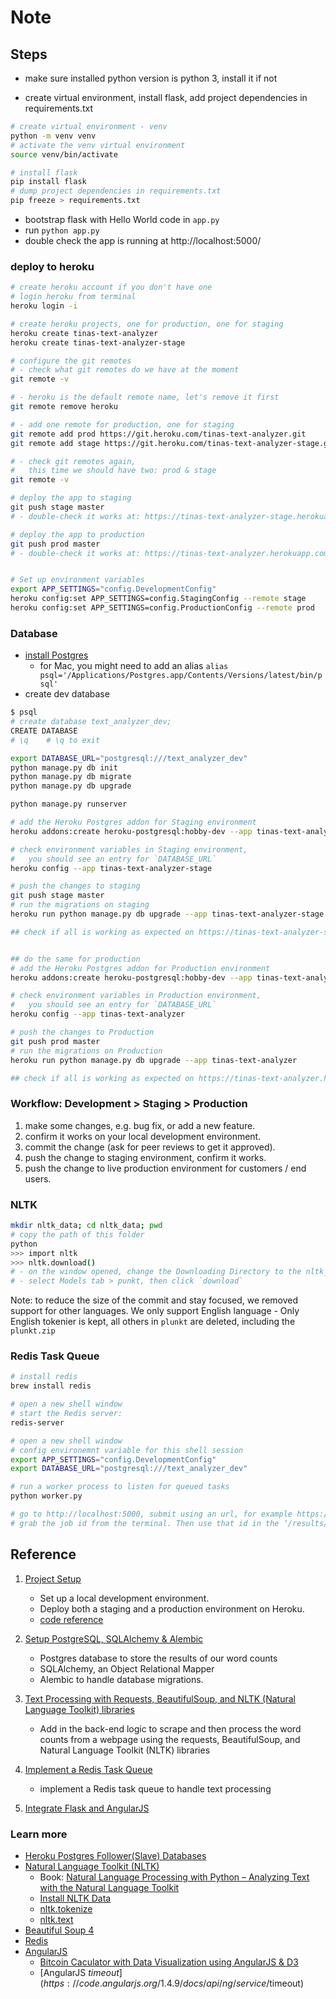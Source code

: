 # Note

## Steps

- make sure installed python version is python 3, install it if not

- create virtual environment, install flask, add project dependencies in requirements.txt

```bash
# create virtual environment - venv
python -m venv venv
# activate the venv virtual environment
source venv/bin/activate

# install flask
pip install flask
# dump project dependencies in requirements.txt
pip freeze > requirements.txt
```

- bootstrap flask with Hello World code in `app.py`
- run `python app.py`
- double check the app is running at http://localhost:5000/

### deploy to heroku

```bash
# create heroku account if you don't have one
# login heroku from terminal
heroku login -i

# create heroku projects, one for production, one for staging
heroku create tinas-text-analyzer
heroku create tinas-text-analyzer-stage

# configure the git remotes
# - check what git remotes do we have at the moment
git remote -v

# - heroku is the default remote name, let's remove it first
git remote remove heroku

# - add one remote for production, one for staging
git remote add prod https://git.heroku.com/tinas-text-analyzer.git
git remote add stage https://git.heroku.com/tinas-text-analyzer-stage.git

# - check git remotes again,
#   this time we should have two: prod & stage
git remote -v

# deploy the app to staging
git push stage master
# - double-check it works at: https://tinas-text-analyzer-stage.herokuapp.com/

# deploy the app to production
git push prod master
# - double-check it works at: https://tinas-text-analyzer.herokuapp.com/


# Set up environment variables
export APP_SETTINGS="config.DevelopmentConfig"
heroku config:set APP_SETTINGS=config.StagingConfig --remote stage
heroku config:set APP_SETTINGS=config.ProductionConfig --remote prod
```

### Database

- [install Postgres](https://postgresapp.com/documentation/install.html)
  - for Mac, you might need to add an alias `alias psql='/Applications/Postgres.app/Contents/Versions/latest/bin/psql'`
- create dev database

```bash
$ psql
# create database text_analyzer_dev;
CREATE DATABASE
# \q    # \q to exit

export DATABASE_URL="postgresql:///text_analyzer_dev"
python manage.py db init
python manage.py db migrate
python manage.py db upgrade

python manage.py runserver

# add the Heroku Postgres addon for Staging environment
heroku addons:create heroku-postgresql:hobby-dev --app tinas-text-analyzer-stage

# check environment variables in Staging environment, 
#   you should see an entry for `DATABASE_URL`
heroku config --app tinas-text-analyzer-stage

# push the changes to staging
git push stage master
# run the migrations on staging
heroku run python manage.py db upgrade --app tinas-text-analyzer-stage

## check if all is working as expected on https://tinas-text-analyzer-stage.herokuapp.com/


## do the same for production
# add the Heroku Postgres addon for Production environment
heroku addons:create heroku-postgresql:hobby-dev --app tinas-text-analyzer

# check environment variables in Production environment, 
#   you should see an entry for `DATABASE_URL`
heroku config --app tinas-text-analyzer

# push the changes to Production
git push prod master
# run the migrations on Production
heroku run python manage.py db upgrade --app tinas-text-analyzer

## check if all is working as expected on https://tinas-text-analyzer.herokuapp.com/

```

### Workflow: Development > Staging > Production

1. make some changes, e.g. bug fix, or add a new feature.
2. confirm it works on your local development environment.
3. commit the change (ask for peer reviews to get it approved).
4. push the change to staging environment, confirm it works.
5. push the change to live production environment for customers / end users.

### NLTK

```bash
mkdir nltk_data; cd nltk_data; pwd
# copy the path of this folder
python
>>> import nltk
>>> nltk.download()
# - on the window opened, change the Downloading Directory to the nltk_data copied above
# - select Models tab > punkt, then click `download`

```

Note: to reduce the size of the commit and stay focused, we removed support for other languages. We only support English language - Only English tokenier is kept, all others in `plunkt` are deleted, including the `plunkt.zip`

### Redis Task Queue

```bash
# install redis
brew install redis

# open a new shell window
# start the Redis server:
redis-server

# open a new shell window
# config environemnt variable for this shell session
export APP_SETTINGS="config.DevelopmentConfig"
export DATABASE_URL="postgresql:///text_analyzer_dev"

# run a worker process to listen for queued tasks
python worker.py

# go to http://localhost:5000, submit using an url, for example https://realpython.com
# grab the job id from the terminal. Then use that id in the ‘/results/’ endpoint - i.e., http://localhost:5000/results/d1053794-1d6c-4421-8902-0467c58a46f1
```

## Reference

1. [Project Setup](https://realpython.com/flask-by-example-part-1-project-setup/)

    - Set up a local development environment.
    - Deploy both a staging and a production environment on Heroku.
    - [code reference](https://github.com/realpython/flask-by-example)

2. [Setup PostgreSQL, SQLAlchemy & Alembic](https://realpython.com/flask-by-example-part-2-postgres-sqlalchemy-and-alembic/)
  
    - Postgres database to store the results of our word counts
    - SQLAlchemy, an Object Relational Mapper
    - Alembic to handle database migrations.
3. [Text Processing with Requests, BeautifulSoup, and NLTK (Natural Language Toolkit) libraries](https://realpython.com/flask-by-example-part-3-text-processing-with-requests-beautifulsoup-nltk/)
    - Add in the back-end logic to scrape and then process the word counts from a webpage using the requests, BeautifulSoup, and Natural Language Toolkit (NLTK) libraries
4. [Implement a Redis Task Queue](https://realpython.com/flask-by-example-implementing-a-redis-task-queue/)
    - implement a Redis task queue to handle text processing
5. [Integrate Flask and AngularJS](https://realpython.com/flask-by-example-integrating-flask-and-angularjs/)

### Learn more

- [Heroku Postgres Follower(Slave) Databases](https://devcenter.heroku.com/articles/heroku-postgres-follower-databases)
- [Natural Language Toolkit (NLTK)](https://www.nltk.org/index.html)
  - Book: [Natural Language Processing with Python
– Analyzing Text with the Natural Language Toolkit](http://www.nltk.org/book/)
  - [Install NLTK Data](https://www.nltk.org/data.html#command-line-installation)
  - [nltk.tokenize](https://www.nltk.org/api/nltk.tokenize.html)
  - [nltk.text](https://www.nltk.org/_modules/nltk/text.html)
- [Beautiful Soup 4](https://www.crummy.com/software/BeautifulSoup/bs4/doc/)
- [Redis](https://redis.io/)
- [AngularJS](https://angularjs.org/)
  - [Bitcoin Caculator with Data Visualization using AngularJS & D3](https://github.com/mjhea0/thinkful-angular)
  - [AngularJS $timeout](https://code.angularjs.org/1.4.9/docs/api/ng/service/$timeout)